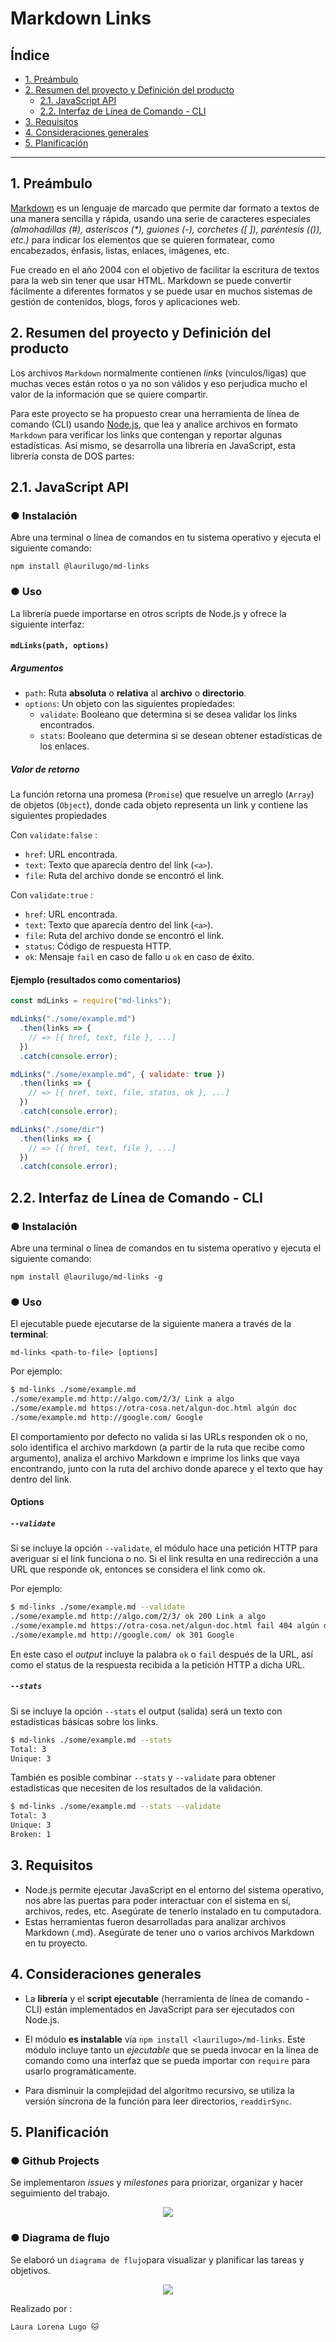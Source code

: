 # Markdown Links

## Índice

* [1. Preámbulo](#1-preámbulo)
* [2. Resumen del proyecto y Definición del producto](#2-resumen-del-proyecto-y-definición-del-producto)
  * [2.1. JavaScript API](#21-javascript-api)
  * [2.2. Interfaz de Línea de Comando - CLI](#22-interfaz-de-línea-de-comando---cli)
* [3. Requisitos](#3-requisitos)
* [4. Consideraciones generales](#4-consideraciones-generales)
* [5. Planificación](#5-planificación)

***
## 1. Preámbulo

[Markdown](https://es.wikipedia.org/wiki/Markdown) es un lenguaje de marcado que permite dar formato a textos de una manera sencilla y rápida, usando una serie de caracteres especiales _(almohadillas (#), asteriscos (*), guiones (-), corchetes ([ ]), paréntesis (()), etc.)_ para indicar los elementos que se quieren formatear, como encabezados, énfasis, listas, enlaces, imágenes, etc.

Fue creado en el año 2004 con el objetivo de facilitar la escritura de textos para la web sin tener que usar HTML. Markdown se puede convertir fácilmente a diferentes formatos y se puede usar en muchos sistemas de gestión de contenidos, blogs, foros y aplicaciones web. 

## 2. Resumen del proyecto y Definición del producto

Los archivos `Markdown` normalmente contienen _links_ (vínculos/ligas) que muchas veces están rotos o ya no son válidos y eso perjudica mucho el valor de la información que se quiere compartir.

Para este proyecto se ha propuesto crear una herramienta de línea de comando (CLI) usando [Node.js](https://nodejs.org/), que lea y analice archivos en formato `Markdown` para verificar los links que contengan y reportar algunas estadísticas. Así mismo, se desarrolla una librería en JavaScript, esta librería consta de DOS partes:

## 2.1. JavaScript API

### ● Instalación

Abre una terminal o línea de comandos en tu sistema operativo y ejecuta el siguiente comando:
```
npm install @laurilugo/md-links
```
### ● Uso

La librería puede importarse en otros scripts de Node.js y ofrece la siguiente interfaz:

#### `mdLinks(path, options)`

##### Argumentos

* `path`: Ruta **absoluta** o **relativa** al **archivo** o **directorio**.
* `options`: Un objeto con las siguientes propiedades:
  - `validate`: Booleano que determina si se desea validar los links encontrados.
  - `stats`: Booleano que determina si se desean obtener estadísticas de los enlaces.
    
##### Valor de retorno

La función retorna una promesa (`Promise`) que resuelve un arreglo (`Array`) de objetos (`Object`), donde cada objeto representa un link y contiene
las siguientes propiedades

Con `validate:false` :

* `href`: URL encontrada.
* `text`: Texto que aparecía dentro del link (`<a>`).
* `file`: Ruta del archivo donde se encontró el link.

Con `validate:true` :

* `href`: URL encontrada.
* `text`: Texto que aparecía dentro del link (`<a>`).
* `file`: Ruta del archivo donde se encontró el link.
* `status`: Código de respuesta HTTP.
* `ok`: Mensaje `fail` en caso de fallo u `ok` en caso de éxito.

#### Ejemplo (resultados como comentarios)

```js
const mdLinks = require("md-links");

mdLinks("./some/example.md")
  .then(links => {
    // => [{ href, text, file }, ...]
  })
  .catch(console.error);

mdLinks("./some/example.md", { validate: true })
  .then(links => {
    // => [{ href, text, file, status, ok }, ...]
  })
  .catch(console.error);

mdLinks("./some/dir")
  .then(links => {
    // => [{ href, text, file }, ...]
  })
  .catch(console.error);
```

## 2.2. Interfaz de Línea de Comando - CLI

### ● Instalación

Abre una terminal o línea de comandos en tu sistema operativo y ejecuta el siguiente comando:
```
npm install @laurilugo/md-links -g
```
### ● Uso

El ejecutable puede ejecutarse de la siguiente manera a través de la **terminal**:

`md-links <path-to-file> [options]`

Por ejemplo:

```sh
$ md-links ./some/example.md
./some/example.md http://algo.com/2/3/ Link a algo
./some/example.md https://otra-cosa.net/algun-doc.html algún doc
./some/example.md http://google.com/ Google
```

El comportamiento por defecto no valida si las URLs responden ok o no, solo identifica el archivo markdown (a partir de la ruta que recibe como
argumento), analiza el archivo Markdown e imprime los links que vaya encontrando, junto con la ruta del archivo donde aparece y el texto que hay dentro del link.

#### Options

##### `--validate`

Si se incluye la opción `--validate`, el módulo hace una petición HTTP para averiguar si el link funciona o no. Si el link resulta en una redirección a una URL que responde ok, entonces se considera el link como ok.

Por ejemplo:

```sh
$ md-links ./some/example.md --validate
./some/example.md http://algo.com/2/3/ ok 200 Link a algo
./some/example.md https://otra-cosa.net/algun-doc.html fail 404 algún doc
./some/example.md http://google.com/ ok 301 Google
```

En este caso el _output_ incluye la palabra `ok` o `fail` después de la URL, así como el status de la respuesta recibida a la petición HTTP a dicha
URL.

##### `--stats`

Si se incluye la opción `--stats` el output (salida) será un texto con estadísticas básicas sobre los links.

```sh
$ md-links ./some/example.md --stats
Total: 3
Unique: 3
```

También es posible combinar `--stats` y `--validate` para obtener estadísticas que necesiten de los resultados de la validación.

```sh
$ md-links ./some/example.md --stats --validate
Total: 3
Unique: 3
Broken: 1
```
## 3. Requisitos

* Node.js permite ejecutar JavaScript en el entorno del sistema operativo, nos abre las puertas para poder interactuar con el sistema en sí, archivos, redes, etc. Asegúrate de tenerlo instalado en tu computadora.
* Estas herramientas fueron desarrolladas para analizar archivos Markdown (.md). Asegúrate de tener uno o varios archivos Markdown en tu proyecto.

## 4. Consideraciones generales

* La **librería** y el **script ejecutable** (herramienta de línea de comando - CLI) están implementados en JavaScript para ser ejecutados con
  Node.js. 

* El módulo **es instalable** vía `npm install <laurilugo>/md-links`. Este módulo incluye tanto un _ejecutable_ que se pueda invocar en la línea de
  comando como una interfaz que se pueda importar con `require` para usarlo programáticamente.

* Para disminuir la complejidad del algoritmo recursivo, se utiliza la versión síncrona de la función para leer directorios, `readdirSync`.

## 5. Planificación
### ● Github Projects
Se implementaron _issues_ y _milestones_ para priorizar, organizar y hacer seguimiento del trabajo.

<p align="center">
  <img src="https://github.com/LauriLugo/md-links/assets/129604876/0eeeaea3-43af-49d3-9475-d317603831aa"
">
</p>

### ● Diagrama de flujo
Se elaboró un `diagrama de flujo`para visualizar y planificar las tareas y objetivos.

<p align="center">
  <img src="https://github.com/LauriLugo/md-links/assets/129604876/0b400260-cb95-426e-ab77-f716e643f238"
">
</p>

Realizado por :
```
Laura Lorena Lugo 🐱
```
